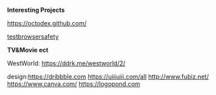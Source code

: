 **Interesting  Projects**

 https://octodex.github.com/

[testbrowsersafety](https://panopticlick.eff.org/)

**TV&Movie ect**

WestWorld: https://ddrk.me/westworld/2/

design:https://dribbble.com
https://uiiiuiii.com/all
http://www.fubiz.net/
https://www.canva.com/
https://logopond.com
